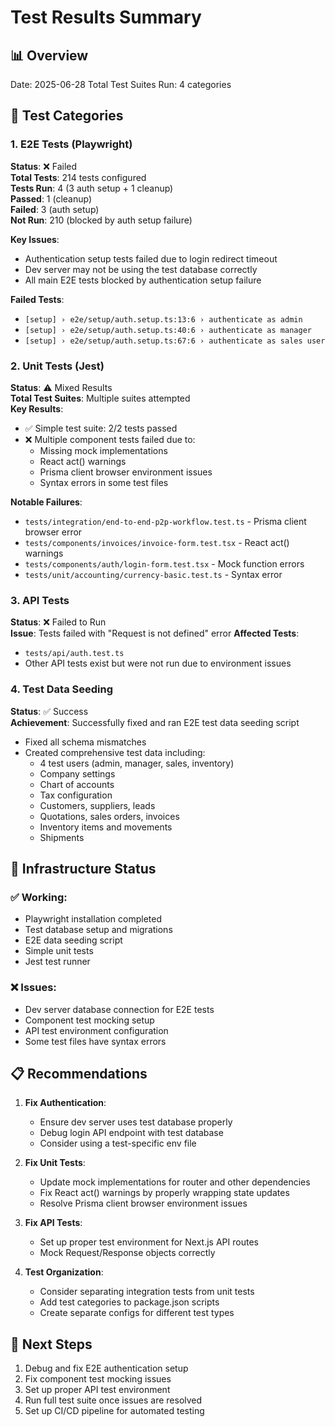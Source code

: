 # Test Results Summary

## 📊 Overview
Date: 2025-06-28
Total Test Suites Run: 4 categories

## 🧪 Test Categories

### 1. E2E Tests (Playwright)
**Status**: ❌ Failed  
**Total Tests**: 214 tests configured  
**Tests Run**: 4 (3 auth setup + 1 cleanup)  
**Passed**: 1 (cleanup)  
**Failed**: 3 (auth setup)  
**Not Run**: 210 (blocked by auth setup failure)  

**Key Issues**:
- Authentication setup tests failed due to login redirect timeout
- Dev server may not be using the test database correctly
- All main E2E tests blocked by authentication setup failure

**Failed Tests**:
- `[setup] › e2e/setup/auth.setup.ts:13:6 › authenticate as admin`
- `[setup] › e2e/setup/auth.setup.ts:40:6 › authenticate as manager`
- `[setup] › e2e/setup/auth.setup.ts:67:6 › authenticate as sales user`

### 2. Unit Tests (Jest)
**Status**: ⚠️ Mixed Results  
**Total Test Suites**: Multiple suites attempted  
**Key Results**:
- ✅ Simple test suite: 2/2 tests passed
- ❌ Multiple component tests failed due to:
  - Missing mock implementations
  - React act() warnings
  - Prisma client browser environment issues
  - Syntax errors in some test files

**Notable Failures**:
- `tests/integration/end-to-end-p2p-workflow.test.ts` - Prisma client browser error
- `tests/components/invoices/invoice-form.test.tsx` - React act() warnings
- `tests/components/auth/login-form.test.tsx` - Mock function errors
- `tests/unit/accounting/currency-basic.test.ts` - Syntax error

### 3. API Tests
**Status**: ❌ Failed to Run  
**Issue**: Tests failed with "Request is not defined" error
**Affected Tests**: 
- `tests/api/auth.test.ts`
- Other API tests exist but were not run due to environment issues

### 4. Test Data Seeding
**Status**: ✅ Success  
**Achievement**: Successfully fixed and ran E2E test data seeding script
- Fixed all schema mismatches
- Created comprehensive test data including:
  - 4 test users (admin, manager, sales, inventory)
  - Company settings
  - Chart of accounts
  - Tax configuration
  - Customers, suppliers, leads
  - Quotations, sales orders, invoices
  - Inventory items and movements
  - Shipments

## 🔧 Infrastructure Status

### ✅ Working:
- Playwright installation completed
- Test database setup and migrations
- E2E data seeding script
- Simple unit tests
- Jest test runner

### ❌ Issues:
- Dev server database connection for E2E tests
- Component test mocking setup
- API test environment configuration
- Some test files have syntax errors

## 📋 Recommendations

1. **Fix Authentication**: 
   - Ensure dev server uses test database properly
   - Debug login API endpoint with test database
   - Consider using a test-specific env file

2. **Fix Unit Tests**:
   - Update mock implementations for router and other dependencies
   - Fix React act() warnings by properly wrapping state updates
   - Resolve Prisma client browser environment issues

3. **Fix API Tests**:
   - Set up proper test environment for Next.js API routes
   - Mock Request/Response objects correctly

4. **Test Organization**:
   - Consider separating integration tests from unit tests
   - Add test categories to package.json scripts
   - Create separate configs for different test types

## 🎯 Next Steps

1. Debug and fix E2E authentication setup
2. Fix component test mocking issues
3. Set up proper API test environment
4. Run full test suite once issues are resolved
5. Set up CI/CD pipeline for automated testing